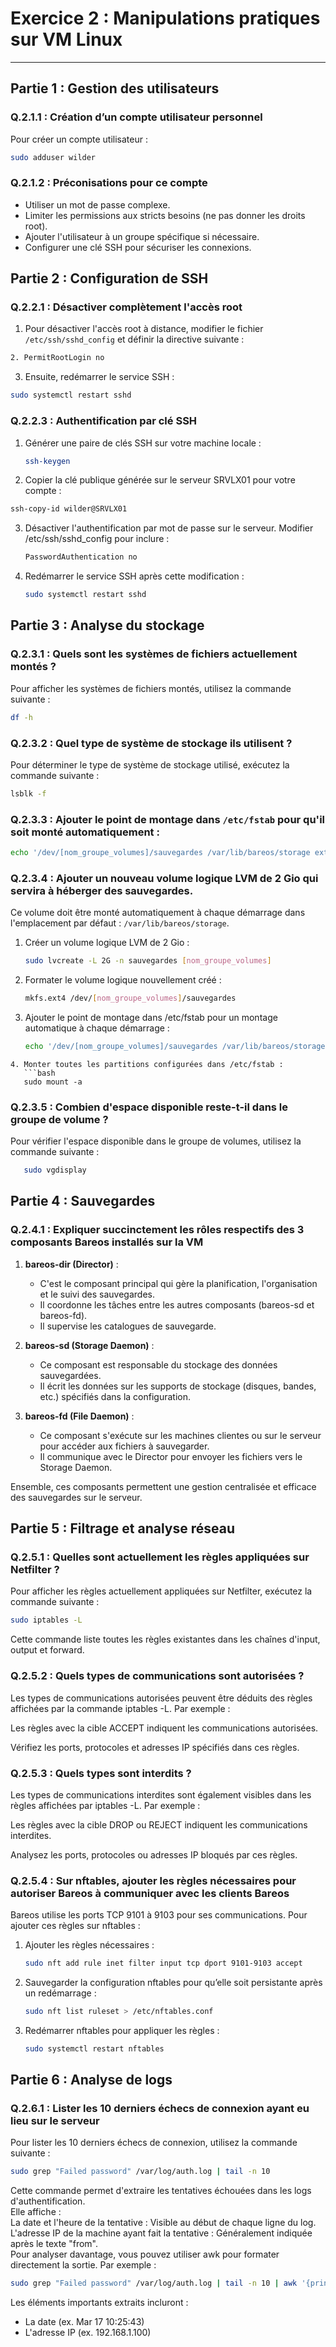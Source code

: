 # Exercice 2 : Manipulations pratiques sur VM Linux
---
## Partie 1 : Gestion des utilisateurs

### Q.2.1.1 : Création d’un compte utilisateur personnel
Pour créer un compte utilisateur :
```bash
sudo adduser wilder
```
### Q.2.1.2 : Préconisations pour ce compte
- Utiliser un mot de passe complexe.
- Limiter les permissions aux stricts besoins (ne pas donner les droits root).
- Ajouter l'utilisateur à un groupe spécifique si nécessaire.
- Configurer une clé SSH pour sécuriser les connexions.

## Partie 2 : Configuration de SSH

### Q.2.2.1 : Désactiver complètement l'accès root
1. Pour désactiver l'accès root à distance, modifier le fichier `/etc/ssh/sshd_config` et définir la directive suivante :
```bash
2. PermitRootLogin no
```
3. Ensuite, redémarrer le service SSH :
```bash
sudo systemctl restart sshd
```
### Q.2.2.3 : Authentification par clé SSH
1. Générer une paire de clés SSH sur votre machine locale :
   ```bash
   ssh-keygen
   ```
2. Copier la clé publique générée sur le serveur SRVLX01 pour votre compte :
  ```bash
  ssh-copy-id wilder@SRVLX01
  ```
3. Désactiver l'authentification par mot de passe sur le serveur. Modifier /etc/ssh/sshd_config pour inclure :
   ```bash
   PasswordAuthentication no
   ```
4. Redémarrer le service SSH après cette modification :
   ```bash
   sudo systemctl restart sshd
   ```
   
## Partie 3 : Analyse du stockage

### Q.2.3.1 : Quels sont les systèmes de fichiers actuellement montés ?
Pour afficher les systèmes de fichiers montés, utilisez la commande suivante :
   ```bash
   df -h
   ```
### Q.2.3.2 : Quel type de système de stockage ils utilisent ?
Pour déterminer le type de système de stockage utilisé, exécutez la commande suivante :
   ```bash
   lsblk -f
   ```
### Q.2.3.3 : Ajouter le point de montage dans `/etc/fstab` pour qu'il soit monté automatiquement :
   ```bash
   echo '/dev/[nom_groupe_volumes]/sauvegardes /var/lib/bareos/storage ext4 defaults 0 0' | sudo tee -a /etc/fstab
   ```
### Q.2.3.4 : Ajouter un nouveau volume logique LVM de 2 Gio qui servira à héberger des sauvegardes.
Ce volume doit être monté automatiquement à chaque démarrage dans l'emplacement par défaut : `/var/lib/bareos/storage`.

1. Créer un volume logique LVM de 2 Gio :
   ```bash
   sudo lvcreate -L 2G -n sauvegardes [nom_groupe_volumes]
   ```
2. Formater le volume logique nouvellement créé :
   ```bash
   mkfs.ext4 /dev/[nom_groupe_volumes]/sauvegardes
   ```
3. Ajouter le point de montage dans /etc/fstab pour un montage automatique à chaque démarrage :
    ```bash
    echo '/dev/[nom_groupe_volumes]/sauvegardes /var/lib/bareos/storage ext4 defaults 0 0' | sudo tee -a /etc/fstab
```
4. Monter toutes les partitions configurées dans /etc/fstab :
   ```bash
   sudo mount -a
   ```
### Q.2.3.5 : Combien d'espace disponible reste-t-il dans le groupe de volume ?
Pour vérifier l'espace disponible dans le groupe de volumes, utilisez la commande suivante :
```bash
   sudo vgdisplay
```

## Partie 4 : Sauvegardes

### Q.2.4.1 : Expliquer succinctement les rôles respectifs des 3 composants Bareos installés sur la VM
1. **bareos-dir (Director)** :
   - C'est le composant principal qui gère la planification, l'organisation et le suivi des sauvegardes.
   - Il coordonne les tâches entre les autres composants (bareos-sd et bareos-fd).
   - Il supervise les catalogues de sauvegarde.

2. **bareos-sd (Storage Daemon)** :
   - Ce composant est responsable du stockage des données sauvegardées.
   - Il écrit les données sur les supports de stockage (disques, bandes, etc.) spécifiés dans la configuration.

3. **bareos-fd (File Daemon)** :
   - Ce composant s'exécute sur les machines clientes ou sur le serveur pour accéder aux fichiers à sauvegarder.
   - Il communique avec le Director pour envoyer les fichiers vers le Storage Daemon.

Ensemble, ces composants permettent une gestion centralisée et efficace des sauvegardes sur le serveur.

## Partie 5 : Filtrage et analyse réseau

### Q.2.5.1 : Quelles sont actuellement les règles appliquées sur Netfilter ?
Pour afficher les règles actuellement appliquées sur Netfilter, exécutez la commande suivante :
   ```bash
   sudo iptables -L
   ```
Cette commande liste toutes les règles existantes dans les chaînes d'input, output et forward.
### Q.2.5.2 : Quels types de communications sont autorisées ?
Les types de communications autorisées peuvent être déduits des règles affichées par la commande iptables -L. Par exemple :

Les règles avec la cible ACCEPT indiquent les communications autorisées.

Vérifiez les ports, protocoles et adresses IP spécifiés dans ces règles.

### Q.2.5.3 : Quels types sont interdits ?
Les types de communications interdites sont également visibles dans les règles affichées par iptables -L. Par exemple :

Les règles avec la cible DROP ou REJECT indiquent les communications interdites.

Analysez les ports, protocoles ou adresses IP bloqués par ces règles.

### Q.2.5.4 : Sur nftables, ajouter les règles nécessaires pour autoriser Bareos à communiquer avec les clients Bareos
Bareos utilise les ports TCP 9101 à 9103 pour ses communications. Pour ajouter ces règles sur nftables :

1. Ajouter les règles nécessaires :
   ```bash
   sudo nft add rule inet filter input tcp dport 9101-9103 accept
   ```
2. Sauvegarder la configuration nftables pour qu’elle soit persistante après un redémarrage :
   ```bash
   sudo nft list ruleset > /etc/nftables.conf
   ```
3. Redémarrer nftables pour appliquer les règles :
   ```bash
   sudo systemctl restart nftables
   ```

## Partie 6 : Analyse de logs

### Q.2.6.1 : Lister les 10 derniers échecs de connexion ayant eu lieu sur le serveur
Pour lister les 10 derniers échecs de connexion, utilisez la commande suivante :
   ```bash
   sudo grep "Failed password" /var/log/auth.log | tail -n 10
   ```
Cette commande permet d'extraire les tentatives échouées dans les logs d'authentification.    
Elle affiche :    
La date et l'heure de la tentative : Visible au début de chaque ligne du log.    
L'adresse IP de la machine ayant fait la tentative : Généralement indiquée après le texte "from".    
Pour analyser davantage, vous pouvez utiliser awk pour formater directement la sortie. Par exemple :
   ```bash
   sudo grep "Failed password" /var/log/auth.log | tail -n 10 | awk '{print $1, $2, $3, $11}'
   ```
Les éléments importants extraits incluront :
- La date (ex. Mar 17 10:25:43)
- L'adresse IP (ex. 192.168.1.100)




